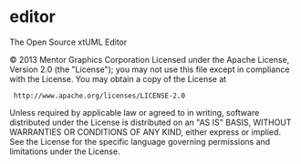 editor
======

The Open Source xtUML Editor

© 2013 Mentor Graphics Corporation
Licensed under the Apache License, Version 2.0 (the "License"); you may not 
use this file except in compliance with the License.  You may obtain a copy 
of the License at

     http://www.apache.org/licenses/LICENSE-2.0

Unless required by applicable law or agreed to in writing, software 
distributed under the License is distributed on an "AS IS" BASIS, WITHOUT 
WARRANTIES OR CONDITIONS OF ANY KIND, either express or implied.   See the 
License for the specific language governing permissions and limitations under
the License.
